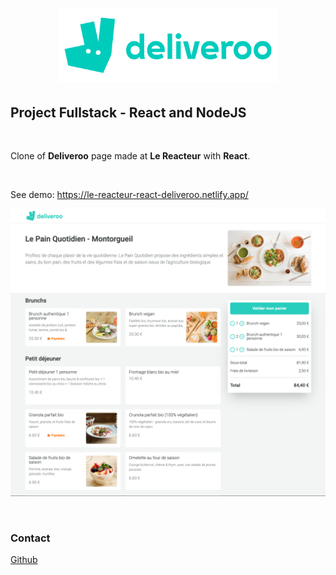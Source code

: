 <h1 align="center">
	<img
		width="350"
		alt="deliveroo"
		src="https://github.com/BruceLIOU/Le-Reacteur-Deliveroo/raw/master/src/images/Deliveroo_logo.svg.png">
</h1>

## Project Fullstack - React and NodeJS

<br/>

Clone of **Deliveroo** page made at **Le Reacteur** with **React**.

<br/>

See demo: https://le-reacteur-react-deliveroo.netlify.app/

<p align="center">
   <img
		width="600"
		alt="capture"
		src="https://github.com/mBrochot/Deliveroo---Frontend-/raw/master/preview/capture-deliveroo.png">
</p>


<br/>

### Contact

<a href="https://github.com/BruceLIOU">Github</a>
